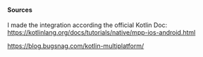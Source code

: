 #### Sources

I made the integration according the official Kotlin Doc:
 https://kotlinlang.org/docs/tutorials/native/mpp-ios-android.html


https://blog.bugsnag.com/kotlin-multiplatform/
